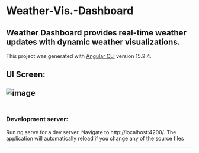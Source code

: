 # Weather-Vis.-Dashboard
Weather Dashboard provides real-time weather updates with dynamic weather visualizations.
-------------------
This project was generated with <a href="https://github.com/angular/angular-cli">Angular CLI</a> version 15.2.4.

<b>UI Screen:</b>
<br/>
<br/>
![image](https://github.com/sambhav228/Weather-Vis.-Dashboard/assets/48059338/96b70be3-c851-4f6c-8bd2-fc3f8ef9dd17)
<br/>
<br/>
---------------------------------

### Development server:
Run ng serve for a dev server. Navigate to http://localhost:4200/. The application will automatically reload if you change any of the source files

-------------------


